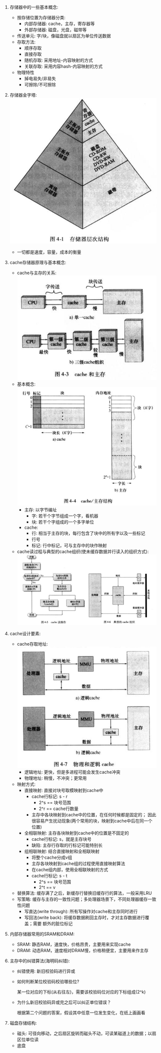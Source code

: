 1. 存储器中的一些基本概念:
    - 按存储位置为存储器分类:
        - 内部存储器: cache，主存，寄存器等
        - 外部存储器: 磁盘，光盘，磁带等
    - 传送单元: 字/块，像磁盘就以扇区为单位传送数据
    - 存取方法:
        - 顺序存取 
        - 直接存取
        - 随机存取: 采用地址-内容映射的方式
        - 关联存取: 采用内容hash-内容映射的方式
    - 物理特性
        - 掉电易失/非易失
        - 可擦除/不可擦除
   
2. 存储器金字塔:
    ![](./images/存储器金字塔.png)
    - 一切都是速度，容量，成本的衡量
    
3. cache存储器原理与基本概念:
    - cache与主存的关系:
        ![](./images/cache与主存.png)
    - 基本概念:
        ![](./images/cache基本概念.png)
        - 主存: 以字节编址
            - 字: 若干个字节组成一个字，看机器
            - 块: 若干个字组成的一个多字单位
        - cache:
            - 行: 相当于主存的块，每行包含了块中的所有字以及一些标记
            - 行号
            - 标记: 行中标记，可与主存中的块作映射
    - cache读过程与典型的cache组织(使未缓存数据并行读入的组织方式):
        ![](./images/cache使用与组织.png)
        
4. cache设计要素:
    - cache存取地址:
        ![](./images/物理和逻辑cache.png)
        - 逻辑地址: 更快，但是多进程可能会发生cache冲突
        - 物理地址: 稍慢，不冲突；更常用
    - 映射方式:
        - 直接映射: 直接对块号取模映射到cache中
            - cache行标记: s - r
                - 2^s == 块号范围
                - 2^r == cache行数量
            - 主存中各块映射到cache中的位置，在任何时候都是固定的；
            因此很容易产生扰动现象(两个常用的块，映射到cache中后在同一个位置)
        - 全相联映射: 主存各块映射到cache中的位置是不固定的
            - cache行标记: s，就是主存块号
            - 缺陷: 主存行存取的行标记可能特别长
        - 组相联映射: 结合直接映射和全相联映射
            - 将整个cache分成v组
            - 主存各块映射到cache组的过程使用直接映射算法
            - 在cache组内部，使用全相联映射的方式
            - cache行标记: s - t
                - 2^s == 块号范围
                - 2^t == v
    - 替换算法: 缓存满了之后，新缓存行替换旧缓存行的算法，一般采用LRU
    - 写策略: 缓存与主存的一致性问题；多处理器场景下，不同处理器缓存一致性问题 
        - 写直达(write through): 所有写操作对cache和主存同时进行
        - 写回法(write back): 将缓存数据刷回主存时，才对主存数据进行覆盖；需要
        额外的脏位标记
    
5. 内部存储器常用的SRAM和DRAM:
    - SRAM: 静态RAM，速度快，价格昂贵，主要用来实现cache
    - DRAM: 动态RAM，速度相对DRAM慢，价格稍便宜，主要用来作主存
    
6. 主存中的纠错算法(海明码纠错):
    - 纠错使用: 新旧校验码进行异或
    - 如何判断某位校验码校验哪些位?
        
        某一位对应的下标(从右往左)，需要该校验码位对应的下标组成(2^k)
    - 为什么新旧校验码异或完之后可以纠正单位错误？
    
        根据第二个问题的答案，假设其中任意一位发生变化，在纸上画画看
        
7. 磁盘存储结构:
    - 磁头: 可径向移动，之后扇区旋转而磁头不动，可读某磁道上的数据；以扇区位单位读
    - 底盘